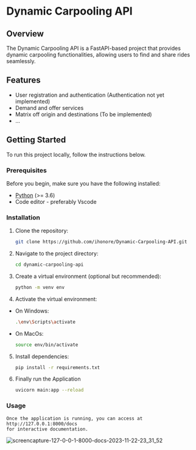 # Dynamic Carpooling API


## Overview

The Dynamic Carpooling API is a FastAPI-based project that provides dynamic carpooling functionalities, allowing users to find and share rides seamlessly.

## Features

- User registration and authentication (Authentication not yet implemented)
- Demand and offer services
- Matrix off origin and destinations (To be implemented)
- ...

## Getting Started

To run this project locally, follow the instructions below.

### Prerequisites

Before you begin, make sure you have the following installed:

- [Python](https://www.python.org/) (>= 3.6)
- Code editor - preferably Vscode

### Installation

1. Clone the repository:

   ```bash
   git clone https://github.com/ihonore/Dynamic-Carpooling-API.git

2. Navigate to the project directory:
    ```bash
    cd dynamic-carpooling-api
3. Create a virtual environment (optional but recommended):
   ```bash
   python -m venv env
4. Activate the virtual environment:
- On Windows:
    ```bash
    .\env\Scripts\activate
- On MacOs:
    ```bash
    source env/bin/activate

5. Install dependencies:
   ```bash
   pip install -r requirements.txt

6. Finally run the Application
   ```bash
   uvicorn main:app --reload

### Usage
    Once the application is running, you can access at http://127.0.0.1:8000/docs
    for interactive documentation.

![screencapture-127-0-0-1-8000-docs-2023-11-22-23_31_52](https://github.com/ihonore/Dynamic-Carpooling-API/assets/79599396/b8f1ea47-8239-4465-8b30-5929d2fe1b98)
